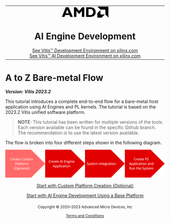 <table class="sphinxhide" width="100%">
 <tr width="100%">
    <td align="center"><img src="https://raw.githubusercontent.com/Xilinx/Image-Collateral/main/xilinx-logo.png" width="30%"/><h1>AI Engine Development</h1>
    <a href="https://www.xilinx.com/products/design-tools/vitis.html">See Vitis™ Development Environment on xilinx.com</br></a>
    <a href="https://www.xilinx.com/products/design-tools/vitis/vitis-ai.html">See Vitis™ AI Development Environment on xilinx.com</a>
    </td>
 </tr>
</table>

# A to Z Bare-metal Flow

***Version: Vitis 2023.2***

This tutorial introduces a complete end-to-end flow for a bare-metal host application using AI Engines and PL kernels. The tutorial is based on the 2023.2 Vitis unified software platform.

>**NOTE**: This tutorial has been written for multiple versions of the tools. Each version available can be found in the specific Github branch. The recommendation is to use the latest version available.

The flow is broken into four different steps shown in the following diagram.

![missing image](images/diagram_22.1.png)

<p align="center"><a href="./01-custom_base_platform_creation.md">Start with Custom Platform Creation (Optional)</a></b></p>

<p align="center"><a href="./02-aie_application_creation.md">Start with AI Engine Development Using a Base Platform</a></b></p>

<p class="sphinxhide" align="center"><sub>Copyright © 2020–2023 Advanced Micro Devices, Inc</sub></p>

<p class="sphinxhide" align="center"><sup><a href="https://www.amd.com/en/corporate/copyright">Terms and Conditions</a></sup></p>
